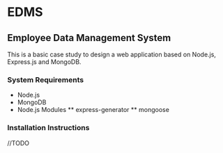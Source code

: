 # EDMS
## Employee Data Management System
This is a basic case study to design a web application based on Node.js, Express.js and MongoDB.

### System Requirements
* Node.js
* MongoDB
* Node.js Modules
** express-generator
** mongoose

### Installation Instructions
//TODO
